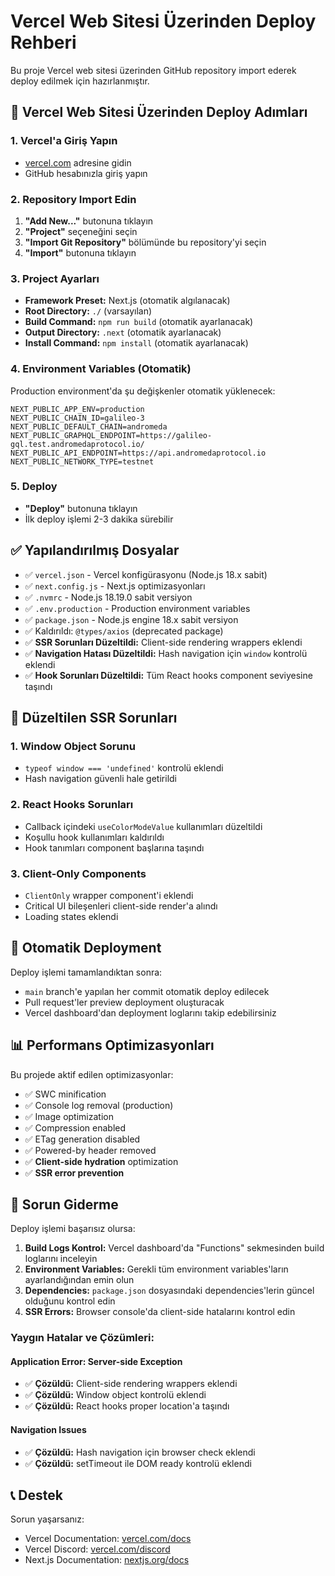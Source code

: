 # Vercel Web Sitesi Üzerinden Deploy Rehberi

Bu proje Vercel web sitesi üzerinden GitHub repository import ederek deploy edilmek için hazırlanmıştır.

## 🚀 Vercel Web Sitesi Üzerinden Deploy Adımları

### 1. Vercel'a Giriş Yapın
- [vercel.com](https://vercel.com) adresine gidin
- GitHub hesabınızla giriş yapın

### 2. Repository Import Edin
1. **"Add New..."** butonuna tıklayın
2. **"Project"** seçeneğini seçin
3. **"Import Git Repository"** bölümünde bu repository'yi seçin
4. **"Import"** butonuna tıklayın

### 3. Project Ayarları
- **Framework Preset:** Next.js (otomatik algılanacak)
- **Root Directory:** `./` (varsayılan)
- **Build Command:** `npm run build` (otomatik ayarlanacak)
- **Output Directory:** `.next` (otomatik ayarlanacak)
- **Install Command:** `npm install` (otomatik ayarlanacak)

### 4. Environment Variables (Otomatik)
Production environment'da şu değişkenler otomatik yüklenecek:

```
NEXT_PUBLIC_APP_ENV=production
NEXT_PUBLIC_CHAIN_ID=galileo-3
NEXT_PUBLIC_DEFAULT_CHAIN=andromeda
NEXT_PUBLIC_GRAPHQL_ENDPOINT=https://galileo-gql.test.andromedaprotocol.io/
NEXT_PUBLIC_API_ENDPOINT=https://api.andromedaprotocol.io
NEXT_PUBLIC_NETWORK_TYPE=testnet
```

### 5. Deploy
- **"Deploy"** butonuna tıklayın
- İlk deploy işlemi 2-3 dakika sürebilir

## ✅ Yapılandırılmış Dosyalar

- ✅ `vercel.json` - Vercel konfigürasyonu (Node.js 18.x sabit)
- ✅ `next.config.js` - Next.js optimizasyonları
- ✅ `.nvmrc` - Node.js 18.19.0 sabit versiyon
- ✅ `.env.production` - Production environment variables
- ✅ `package.json` - Node.js engine 18.x sabit versiyon
- ✅ Kaldırıldı: `@types/axios` (deprecated package)
- ✅ **SSR Sorunları Düzeltildi:** Client-side rendering wrappers eklendi
- ✅ **Navigation Hatası Düzeltildi:** Hash navigation için `window` kontrolü eklendi
- ✅ **Hook Sorunları Düzeltildi:** Tüm React hooks component seviyesine taşındı

## 🔧 Düzeltilen SSR Sorunları

### 1. **Window Object Sorunu**
- `typeof window === 'undefined'` kontrolü eklendi
- Hash navigation güvenli hale getirildi

### 2. **React Hooks Sorunları**
- Callback içindeki `useColorModeValue` kullanımları düzeltildi
- Koşullu hook kullanımları kaldırıldı
- Hook tanımları component başlarına taşındı

### 3. **Client-Only Components**
- `ClientOnly` wrapper component'i eklendi
- Critical UI bileşenleri client-side render'a alındı
- Loading states eklendi

## 🔄 Otomatik Deployment

Deploy işlemi tamamlandıktan sonra:
- `main` branch'e yapılan her commit otomatik deploy edilecek
- Pull request'ler preview deployment oluşturacak
- Vercel dashboard'dan deployment loglarını takip edebilirsiniz

## 📊 Performans Optimizasyonları

Bu projede aktif edilen optimizasyonlar:
- ✅ SWC minification
- ✅ Console log removal (production)
- ✅ Image optimization
- ✅ Compression enabled
- ✅ ETag generation disabled
- ✅ Powered-by header removed
- ✅ **Client-side hydration** optimization
- ✅ **SSR error prevention**

## 🐛 Sorun Giderme

Deploy işlemi başarısız olursa:

1. **Build Logs Kontrol:** Vercel dashboard'da "Functions" sekmesinden build loglarını inceleyin
2. **Environment Variables:** Gerekli tüm environment variables'ların ayarlandığından emin olun
3. **Dependencies:** `package.json` dosyasındaki dependencies'lerin güncel olduğunu kontrol edin
4. **SSR Errors:** Browser console'da client-side hatalarını kontrol edin

### Yaygın Hatalar ve Çözümleri:

#### Application Error: Server-side Exception
- ✅ **Çözüldü:** Client-side rendering wrappers eklendi
- ✅ **Çözüldü:** Window object kontrolü eklendi
- ✅ **Çözüldü:** React hooks proper location'a taşındı

#### Navigation Issues
- ✅ **Çözüldü:** Hash navigation için browser check eklendi
- ✅ **Çözüldü:** setTimeout ile DOM ready kontrolü eklendi

## 📞 Destek

Sorun yaşarsanız:
- Vercel Documentation: [vercel.com/docs](https://vercel.com/docs)
- Vercel Discord: [vercel.com/discord](https://vercel.com/discord)
- Next.js Documentation: [nextjs.org/docs](https://nextjs.org/docs)
